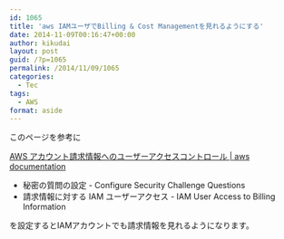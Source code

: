 ```yaml
---
id: 1065
title: 'aws IAMユーザでBilling & Cost Managementを見れるようにする'
date: 2014-11-09T00:16:47+00:00
author: kikudai
layout: post
guid: /?p=1065
permalink: /2014/11/09/1065
categories:
  - Tec
tags:
  - AWS
format: aside
---
```

このページを参考に

<a title="AWS アカウント請求情報へのユーザーアクセスコントロール | aws documentation" href="http://docs.aws.amazon.com/ja_jp/awsaccountbilling/latest/about/ControllingAccessWebsite.html" target="_blank">AWS アカウント請求情報へのユーザーアクセスコントロール | aws documentation</a><!--more-->

  * 秘密の質問の設定 - Configure Security Challenge Questions
  * 請求情報に対する IAM ユーザーアクセス - IAM User Access to Billing Information

を設定するとIAMアカウントでも請求情報を見れるようになります。